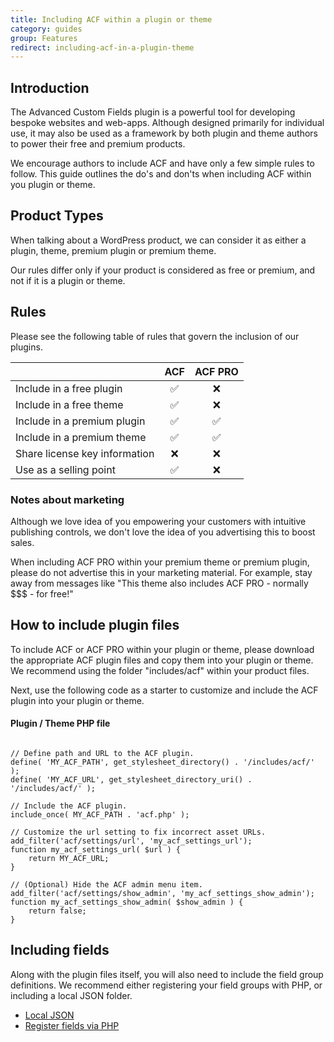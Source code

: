 ```yaml
---
title: Including ACF within a plugin or theme
category: guides
group: Features
redirect: including-acf-in-a-plugin-theme
---
```


## Introduction
The Advanced Custom Fields plugin is a powerful tool for developing bespoke websites and web-apps. Although designed primarily for individual use, it may also be used as a framework by both plugin and theme authors to power their free and premium products.

We encourage authors to include ACF and have only a few simple rules to follow. This guide outlines the do's and don'ts when including ACF within you plugin or theme. 

## Product Types
When talking about a WordPress product, we can consider it as either a plugin, theme, premium plugin or premium theme.

Our rules differ only if your product is considered as free or premium, and not if it is a plugin or theme.

## Rules
Please see the following table of rules that govern the inclusion of our plugins.


|         | ACF           | ACF PRO  |
| ------------- |:-------------:|:-----:|
| Include in a free plugin | ✅ | ❌ |
| Include in a free theme | ✅ | ❌ |
| Include in a premium plugin | ✅ | ✅ |
| Include in a premium theme | ✅ | ✅ |
| Share license key information | ❌ | ❌ |
| Use as a selling point | ✅ | ❌ |

### Notes about marketing
Although we love idea of you empowering your customers with intuitive publishing controls, we don't love the idea of you advertising this to boost sales. 

When including ACF PRO within your premium theme or premium plugin, please do not advertise this in your marketing material. For example, stay away from messages like "This theme also includes ACF PRO - normally $$$ - for free!"

## How to include plugin files
To include ACF or ACF PRO within your plugin or theme, please download the appropriate ACF plugin files and copy them into your plugin or theme. We recommend using the folder "includes/acf" within your product files.

Next, use the following code as a starter to customize and include the ACF plugin into your plugin or theme.

#### Plugin / Theme PHP file
```

// Define path and URL to the ACF plugin.
define( 'MY_ACF_PATH', get_stylesheet_directory() . '/includes/acf/' );
define( 'MY_ACF_URL', get_stylesheet_directory_uri() . '/includes/acf/' );

// Include the ACF plugin.
include_once( MY_ACF_PATH . 'acf.php' );

// Customize the url setting to fix incorrect asset URLs.
add_filter('acf/settings/url', 'my_acf_settings_url');
function my_acf_settings_url( $url ) {
    return MY_ACF_URL;
}

// (Optional) Hide the ACF admin menu item.
add_filter('acf/settings/show_admin', 'my_acf_settings_show_admin');
function my_acf_settings_show_admin( $show_admin ) {
    return false;
}

```

## Including fields
Along with the plugin files itself, you will also need to include the field group definitions. We recommend either registering your field groups with PHP, or including a local JSON folder.

- [Local JSON](https://www.advancedcustomfields.com/resources/local-json/)
- [Register fields via PHP](https://www.advancedcustomfields.com/resources/register-fields-via-php/)